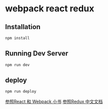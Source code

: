 webpack react redux
===================================


Installation
-----------------------------------
```sh
npm install
```
Running Dev Server
-----------------------------------
```sh
npm run dev
```
deploy
-----------------------------------
```sh
npm run deploy
```

[参照React 和 Webpack 小书](https://hainuo.gitbooks.io/react-webpack-cookbook/content/index.html)
[参照Redux 中文文档](http://camsong.github.io/redux-in-chinese/index.html)
